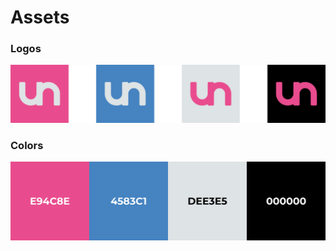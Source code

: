 # Assets

### Logos

<img src="./SVG/Logos.svg" width=512>

### Colors

<img src="./SVG/Colors.svg" width=512>

